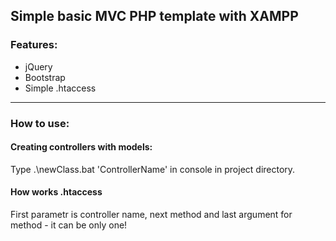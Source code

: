<div>
    <h2>Simple basic MVC PHP template with XAMPP</h2>
    <h3>Features:</h3>
    <ul>
        <li>jQuery</li>
        <li>Bootstrap</li>
        <li>Simple .htaccess</li>
    </ul>
    <hr>
    <h3>How to use: </h3>
    <h4>Creating controllers with models: </h4>
    <p>Type .\newClass.bat 'ControllerName' in console in project directory.</p>
    <h4>How works .htaccess</h4>
    <p>First parametr is controller name, next method and last argument for method - it can be only one!</p>
</div>